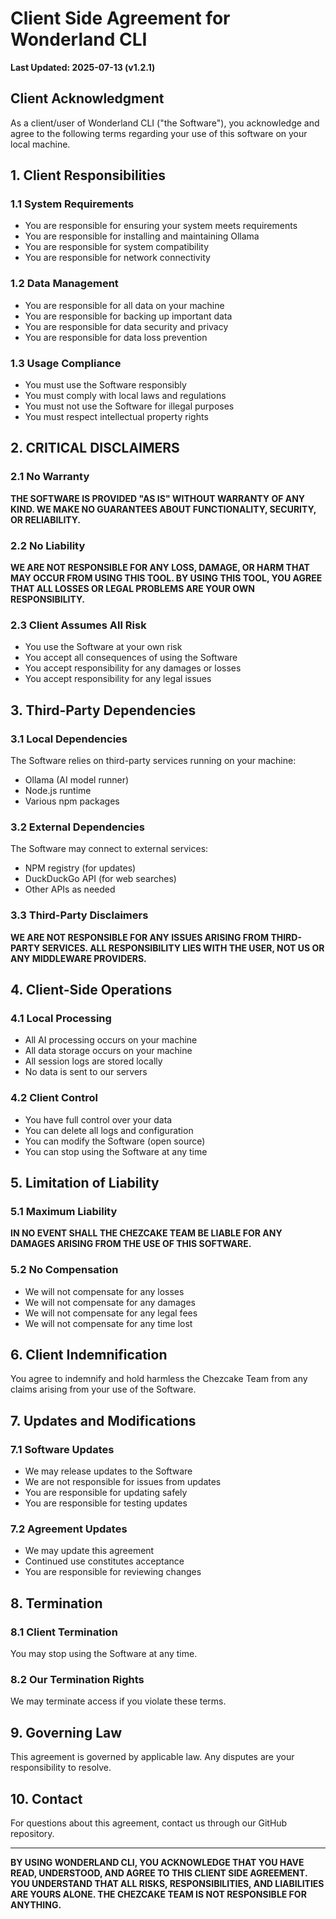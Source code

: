 # Client Side Agreement for Wonderland CLI

**Last Updated: 2025-07-13 (v1.2.1)**

## Client Acknowledgment

As a client/user of Wonderland CLI ("the Software"), you acknowledge and agree to the following terms regarding your use of this software on your local machine.

## 1. Client Responsibilities

### 1.1 System Requirements
- You are responsible for ensuring your system meets requirements
- You are responsible for installing and maintaining Ollama
- You are responsible for system compatibility
- You are responsible for network connectivity

### 1.2 Data Management
- You are responsible for all data on your machine
- You are responsible for backing up important data
- You are responsible for data security and privacy
- You are responsible for data loss prevention

### 1.3 Usage Compliance
- You must use the Software responsibly
- You must comply with local laws and regulations
- You must not use the Software for illegal purposes
- You must respect intellectual property rights

## 2. CRITICAL DISCLAIMERS

### 2.1 No Warranty
**THE SOFTWARE IS PROVIDED "AS IS" WITHOUT WARRANTY OF ANY KIND. WE MAKE NO GUARANTEES ABOUT FUNCTIONALITY, SECURITY, OR RELIABILITY.**

### 2.2 No Liability
**WE ARE NOT RESPONSIBLE FOR ANY LOSS, DAMAGE, OR HARM THAT MAY OCCUR FROM USING THIS TOOL. BY USING THIS TOOL, YOU AGREE THAT ALL LOSSES OR LEGAL PROBLEMS ARE YOUR OWN RESPONSIBILITY.**

### 2.3 Client Assumes All Risk
- You use the Software at your own risk
- You accept all consequences of using the Software
- You accept responsibility for any damages or losses
- You accept responsibility for any legal issues

## 3. Third-Party Dependencies

### 3.1 Local Dependencies
The Software relies on third-party services running on your machine:
- Ollama (AI model runner)
- Node.js runtime
- Various npm packages

### 3.2 External Dependencies
The Software may connect to external services:
- NPM registry (for updates)
- DuckDuckGo API (for web searches)
- Other APIs as needed

### 3.3 Third-Party Disclaimers
**WE ARE NOT RESPONSIBLE FOR ANY ISSUES ARISING FROM THIRD-PARTY SERVICES. ALL RESPONSIBILITY LIES WITH THE USER, NOT US OR ANY MIDDLEWARE PROVIDERS.**

## 4. Client-Side Operations

### 4.1 Local Processing
- All AI processing occurs on your machine
- All data storage occurs on your machine
- All session logs are stored locally
- No data is sent to our servers

### 4.2 Client Control
- You have full control over your data
- You can delete all logs and configuration
- You can modify the Software (open source)
- You can stop using the Software at any time

## 5. Limitation of Liability

### 5.1 Maximum Liability
**IN NO EVENT SHALL THE CHEZCAKE TEAM BE LIABLE FOR ANY DAMAGES ARISING FROM THE USE OF THIS SOFTWARE.**

### 5.2 No Compensation
- We will not compensate for any losses
- We will not compensate for any damages
- We will not compensate for any legal fees
- We will not compensate for any time lost

## 6. Client Indemnification

You agree to indemnify and hold harmless the Chezcake Team from any claims arising from your use of the Software.

## 7. Updates and Modifications

### 7.1 Software Updates
- We may release updates to the Software
- We are not responsible for issues from updates
- You are responsible for updating safely
- You are responsible for testing updates

### 7.2 Agreement Updates
- We may update this agreement
- Continued use constitutes acceptance
- You are responsible for reviewing changes

## 8. Termination

### 8.1 Client Termination
You may stop using the Software at any time.

### 8.2 Our Termination Rights
We may terminate access if you violate these terms.

## 9. Governing Law

This agreement is governed by applicable law. Any disputes are your responsibility to resolve.

## 10. Contact

For questions about this agreement, contact us through our GitHub repository.

---

**BY USING WONDERLAND CLI, YOU ACKNOWLEDGE THAT YOU HAVE READ, UNDERSTOOD, AND AGREE TO THIS CLIENT SIDE AGREEMENT. YOU UNDERSTAND THAT ALL RISKS, RESPONSIBILITIES, AND LIABILITIES ARE YOURS ALONE. THE CHEZCAKE TEAM IS NOT RESPONSIBLE FOR ANYTHING.** 